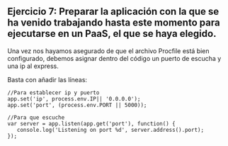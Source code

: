 ## Ejercicio 7: Preparar la aplicación con la que se ha venido trabajando hasta este momento para ejecutarse en un PaaS, el que se haya elegido.


Una vez nos hayamos asegurado de que el archivo Procfile está bien configurado, debemos asignar dentro del código un puerto de escucha y una ip al express.

Basta con añadir las líneas:

    //Para establecer ip y puerto  
    app.set('ip', process.env.IP|| '0.0.0.0');  
    app.set('port', (process.env.PORT || 5000));  

    //Para que escuche  
    var server = app.listen(app.get('port'), function() {  
       console.log('Listening on port %d', server.address().port);  
    });






